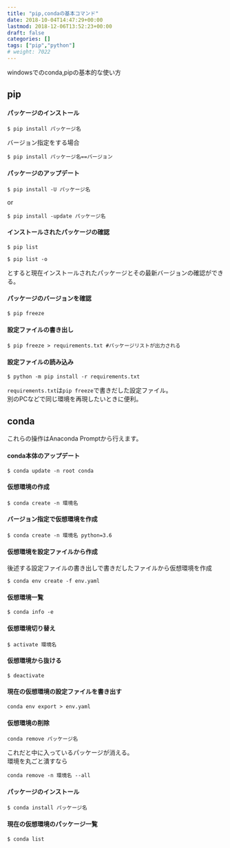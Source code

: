 ```yaml
---
title: "pip,condaの基本コマンド"
date: 2018-10-04T14:47:29+00:00
lastmod: 2018-12-06T13:52:23+00:00
draft: false
categories: []
tags: ["pip","python"]
# weight: 7022
---
```

windowsでのconda,pipの基本的な使い方  
## pip

#### パッケージのインストール
```
$ pip install パッケージ名
```
バージョン指定をする場合  
```
$ pip install パッケージ名==バージョン
```
#### パッケージのアップデート
```
$ pip install -U パッケージ名
```
or
```
$ pip install -update パッケージ名
```
#### インストールされたパッケージの確認
```
$ pip list
```
```
$ pip list -o
```
とすると現在インストールされたパッケージとその最新バージョンの確認ができる。  

#### パッケージのバージョンを確認
```
$ pip freeze
```
#### 設定ファイルの書き出し
```
$ pip freeze > requirements.txt #パッケージリストが出力される
```

#### 設定ファイルの読み込み
```
$ python -m pip install -r requirements.txt
```
`requirements.txt`は`pip freeze`で書きだした設定ファイル。  
別のPCなどで同じ環境を再現したいときに便利。  

## conda
これらの操作はAnaconda Promptから行えます。  
#### conda本体のアップデート  
```
$ conda update -n root conda
```

#### 仮想環境の作成
```
$ conda create -n 環境名
```
#### バージョン指定で仮想環境を作成  
```
$ conda create -n 環境名 python=3.6
```
#### 仮想環境を設定ファイルから作成
後述する設定ファイルの書き出しで書きだしたファイルから仮想環境を作成  
```
$ conda env create -f env.yaml
```

#### 仮想環境一覧
```
$ conda info -e
```

#### 仮想環境切り替え
```
$ activate 環境名
```

#### 仮想環境から抜ける
```
$ deactivate
```

#### 現在の仮想環境の設定ファイルを書き出す
```
conda env export > env.yaml
```


#### 仮想環境の削除
```
conda remove パッケージ名
```
これだと中に入っているパッケージが消える。  
環境を丸ごと潰すなら  
```
conda remove -n 環境名 --all
```

#### パッケージのインストール
```
$ conda install パッケージ名
```

#### 現在の仮想環境のパッケージ一覧
```
$ conda list
```
